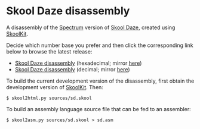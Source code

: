 Skool Daze disassembly
======================

A disassembly of the [Spectrum](https://en.wikipedia.org/wiki/ZX_Spectrum)
version of [Skool Daze](https://en.wikipedia.org/wiki/Skool_Daze), created
using [SkoolKit](https://skoolkit.ca).

Decide which number base you prefer and then click the corresponding link below
to browse the latest release:

* [Skool Daze disassembly](https://skoolkid.github.io/skooldaze/) (hexadecimal; mirror [here](https://skoolkid.gitlab.io/skooldaze/))
* [Skool Daze disassembly](https://skoolkid.github.io/skooldaze/dec/) (decimal; mirror [here](https://skoolkid.gitlab.io/skooldaze/dec/))

To build the current development version of the disassembly, first obtain the
development version of [SkoolKit](https://github.com/skoolkid/skoolkit). Then:

    $ skool2html.py sources/sd.skool

To build an assembly language source file that can be fed to an assembler:

    $ skool2asm.py sources/sd.skool > sd.asm
